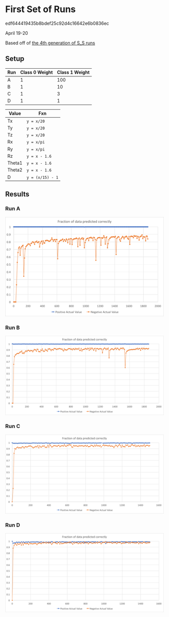 # First Set of Runs

edf644419435b8bdef25c92d4c16642e6b0836ec

April 19-20

Based off of [the 4th generation of S_S runs](../S_S_hbond/LOG.md)

## Setup

| Run | Class 0 Weight | Class 1 Weight |
| --- | -------------- | -------------- |
|  A  | 1              | 100		|
|  B  | 1	       | 10		|
|  C  | 1	       | 3 		|
|  D  | 1	       | 1		|

| Value  | Fxn              |
| ------ | ---------------- |
| Tx     | `y = x/20`       |
| Ty     | `y = x/20`       |
| Tz     | `y = x/20`       |
| Rx     | `y = x/pi`       |
| Ry     | `y = x/pi`       |
| Rz     | `y = x - 1.6`    |
| Theta1 | `y = x - 1.6`    |
| Theta2 | `y = x - 1.6`    |
| D      | `y = (x/15) - 1` |

## Results

### Run A

![data_pics/FirstSetOfData.A.png](data_pics/FirstSetOfData.A.png)

### Run B

![data_pics/FirstSetOfData.B.png](data_pics/FirstSetOfData.B.png)

### Run C

![data_pics/FirstSetOfData.C.png](data_pics/FirstSetOfData.C.png)

### Run D

![data_pics/FirstSetOfData.D.png](data_pics/FirstSetOfData.D.png)